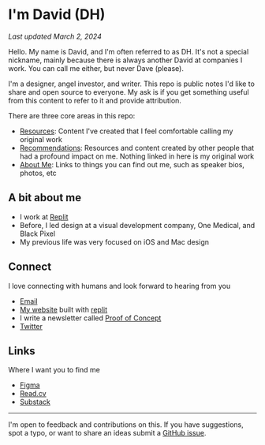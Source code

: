# I'm David (DH)
_Last updated March 2, 2024_

Hello. My name is David, and I'm often referred to as DH. It's not a special nickname, mainly because there is always another David at companies I work. You can call me either, but never Dave (please).

I'm a designer, angel investor, and writer. This repo is public notes I'd like to share and open source to everyone. My ask is if you get something useful from this content to refer to it and provide attribution.

There are three core areas in this repo:
- [Resources](/resources): Content I've created that I feel comfortable calling my original work
- [Recommendations](recommendations): Resources and content created by other people that had a profound impact on me. Nothing linked in here is my original work
- [About Me](about-me): Links to things you can find out me, such as speaker bios, photos, etc


## A bit about me
- I work at [Replit](http://replit.com)
- Before, I led design at a visual development company, One Medical, and Black Pixel
- My previous life was very focused on iOS and Mac design

## Connect
I love connecting with humans and look forward to hearing from you
* [Email](mailto:david@davidhoang.com)
* [My website](http://davidhoang.com) built with [replit](http://replit.com)
* I write a newsletter called [Proof of Concept](proofofconcept.pub)
* [Twitter](http://twitter.com/davidhoang)


## Links
Where I want you to find me

- [Figma](https://www.figma.com/@davidhoang)
- [Read.cv](http://read.cv/davidhoang)
- [Substack](https://www.proofofconcept.pub/)

---
I'm open to feedback and contributions on this. If you have suggestions, spot a typo, or want to share an ideas submit a [GitHub issue](https://github.com/davidhoang/dh/issues).